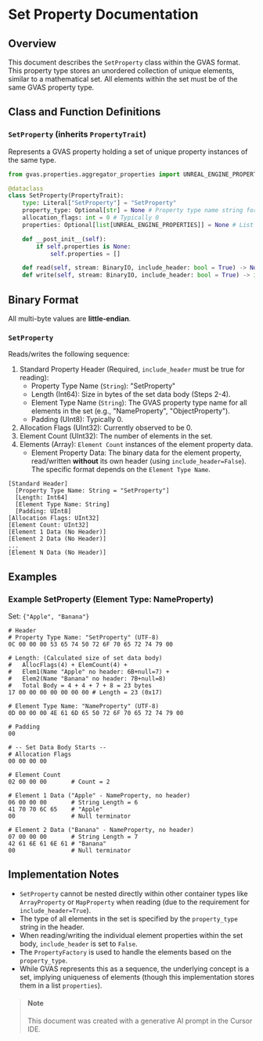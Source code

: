 # Set Property Documentation

## Overview
This document describes the `SetProperty` class within the GVAS format. This property type stores an unordered collection of unique elements, similar to a mathematical set. All elements within the set must be of the same GVAS property type.

## Class and Function Definitions

### `SetProperty` (inherits `PropertyTrait`)
Represents a GVAS property holding a set of unique property instances of the same type.

```python
from gvas.properties.aggregator_properties import UNREAL_ENGINE_PROPERTIES

@dataclass
class SetProperty(PropertyTrait):
    type: Literal["SetProperty"] = "SetProperty"
    property_type: Optional[str] = None # Property type name string for elements
    allocation_flags: int = 0 # Typically 0
    properties: Optional[list[UNREAL_ENGINE_PROPERTIES]] = None # List of element property instances

    def __post_init__(self):
        if self.properties is None:
            self.properties = []

    def read(self, stream: BinaryIO, include_header: bool = True) -> None: ...
    def write(self, stream: BinaryIO, include_header: bool = True) -> int: ...
```

## Binary Format

All multi-byte values are **little-endian**.

### `SetProperty`
Reads/writes the following sequence:
1.  Standard Property Header (Required, `include_header` must be true for reading):
    *   Property Type Name (`String`): "SetProperty"
    *   Length (Int64): Size in bytes of the set data body (Steps 2-4).
    *   Element Type Name (`String`): The GVAS property type name for all elements in the set (e.g., "NameProperty", "ObjectProperty").
    *   Padding (UInt8): Typically 0.
2.  Allocation Flags (UInt32): Currently observed to be 0.
3.  Element Count (UInt32): The number of elements in the set.
4.  Elements (Array): `Element Count` instances of the element property data.
    *   Element Property Data: The binary data for the element property, read/written **without** its own header (using `include_header=False`). The specific format depends on the `Element Type Name`.

```
[Standard Header]
  [Property Type Name: String = "SetProperty"]
  [Length: Int64]
  [Element Type Name: String]
  [Padding: UInt8]
[Allocation Flags: UInt32]
[Element Count: UInt32]
[Element 1 Data (No Header)]
[Element 2 Data (No Header)]
...
[Element N Data (No Header)]
```

## Examples

### Example SetProperty (Element Type: NameProperty)
Set: `{"Apple", "Banana"}`

```
# Header
# Property Type Name: "SetProperty" (UTF-8)
0C 00 00 00 53 65 74 50 72 6F 70 65 72 74 79 00

# Length: (Calculated size of set data body)
#   AllocFlags(4) + ElemCount(4) +
#   Elem1(Name "Apple" no header: 6B+null=7) +
#   Elem2(Name "Banana" no header: 7B+null=8)
#   Total Body = 4 + 4 + 7 + 8 = 23 bytes
17 00 00 00 00 00 00 00 # Length = 23 (0x17)

# Element Type Name: "NameProperty" (UTF-8)
0D 00 00 00 4E 61 6D 65 50 72 6F 70 65 72 74 79 00

# Padding
00

# -- Set Data Body Starts --
# Allocation Flags
00 00 00 00

# Element Count
02 00 00 00       # Count = 2

# Element 1 Data ("Apple" - NameProperty, no header)
06 00 00 00       # String Length = 6
41 70 70 6C 65    # "Apple"
00                # Null terminator

# Element 2 Data ("Banana" - NameProperty, no header)
07 00 00 00       # String Length = 7
42 61 6E 61 6E 61 # "Banana"
00                # Null terminator
```

## Implementation Notes
- `SetProperty` cannot be nested directly within other container types like `ArrayProperty` or `MapProperty` when reading (due to the requirement for `include_header=True`).
- The type of all elements in the set is specified by the `property_type` string in the header.
- When reading/writing the individual element properties within the set body, `include_header` is set to `False`.
- The `PropertyFactory` is used to handle the elements based on the `property_type`.
- While GVAS represents this as a sequence, the underlying concept is a set, implying uniqueness of elements (though this implementation stores them in a list `properties`).

> #### Note
> This document was created with a generative AI prompt in the Cursor IDE. 